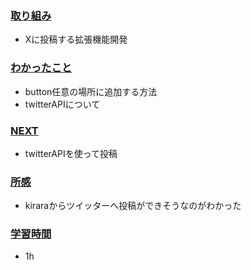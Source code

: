 ### <u>取り組み</u>
- Xに投稿する拡張機能開発

### <u>わかったこと</u>
- button任意の場所に追加する方法
- twitterAPIについて

### <u>NEXT</u>
- twitterAPIを使って投稿

### <u>所感</u>
- kiraraからツイッターへ投稿ができそうなのがわかった

### <u>学習時間</u>
- 1h